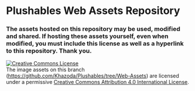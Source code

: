 # Plushables Web Assets Repository

### The assets hosted on this repository may be used, modified and shared. If hosting these assets yourself, even when modified, you must include this license as well as a hyperlink to this repository. Thank you.

<a rel="license" href="http://creativecommons.org/licenses/by/4.0/"><img alt="Creative Commons License" style="border-width:0" src="https://i.creativecommons.org/l/by/4.0/88x31.png" /></a><br />The image assets on this branch (https://github.com/Khazoda/Plushables/tree/Web-Assets) are licensed under a permissive <a rel="license" href="http://creativecommons.org/licenses/by/4.0/">Creative Commons Attribution 4.0 International License</a>.
